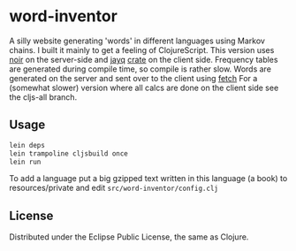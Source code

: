 # word-inventor

A silly website generating 'words' in different languages using Markov chains.
I built it mainly to get a feeling of ClojureScript.
This version uses [noir](https://github.com/ibdknox/noir) on the server-side and [jayq](https://github.com/ibdknox/jayq) [crate](https://github.com/ibdknox/crate) on the client side. Frequency tables are generated during compile time, so compile is rather slow. Words are generated on the server and sent over to the client using [fetch](https://github.com/ibdknox/fetch)
For a (somewhat slower) version where all calcs are done on the client side see the cljs-all branch.

## Usage

```bash
lein deps
lein trampoline cljsbuild once
lein run
```

To add a language put a big gzipped text written in this language (a book) to resources/private and edit `src/word-inventor/config.clj`

## License

Distributed under the Eclipse Public License, the same as Clojure.

